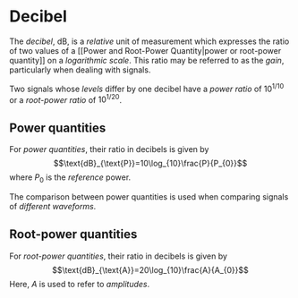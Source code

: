 # Decibel
The *decibel*, $\text{dB}$, is a *relative* unit of measurement which expresses the ratio of two values of a [[Power and Root-Power Quantity|power or root-power quantity]] on a *logarithmic scale*. This ratio may be referred to as the *gain*, particularly when dealing with signals.

Two signals whose *levels* differ by one decibel have a *power ratio* of $10^{1/10}$ or a *root-power ratio* of $10^{1/20}$.

## Power quantities
For *power quantities*, their ratio in decibels is given by
$$\text{dB}_{\text{P}}=10\log_{10}\frac{P}{P_{0}}$$
where $P_{0}$ is the *reference* power.

The comparison between power quantities is used when comparing signals of *different waveforms*.

## Root-power quantities
For *root-power quantities*, their ratio in decibels is given by
$$\text{dB}_{\text{A}}=20\log_{10}\frac{A}{A_{0}}$$
Here, $A$ is used to refer to *amplitudes*.